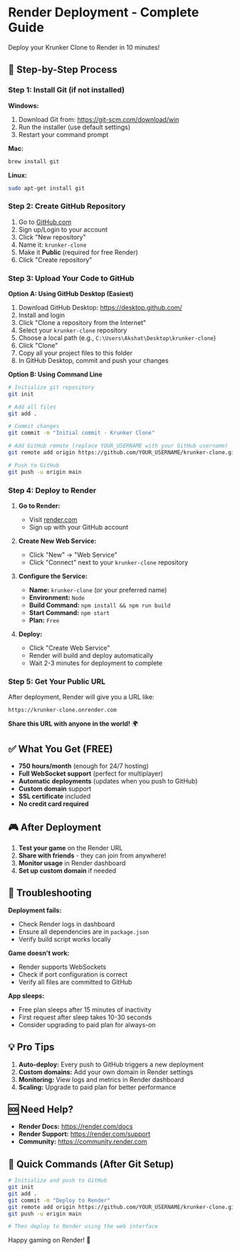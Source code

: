 # Render Deployment - Complete Guide

Deploy your Krunker Clone to Render in 10 minutes!

## 🚀 Step-by-Step Process

### Step 1: Install Git (if not installed)

**Windows:**
1. Download Git from: https://git-scm.com/download/win
2. Run the installer (use default settings)
3. Restart your command prompt

**Mac:**
```bash
brew install git
```

**Linux:**
```bash
sudo apt-get install git
```

### Step 2: Create GitHub Repository

1. Go to [GitHub.com](https://github.com)
2. Sign up/Login to your account
3. Click "New repository"
4. Name it: `krunker-clone`
5. Make it **Public** (required for free Render)
6. Click "Create repository"

### Step 3: Upload Your Code to GitHub

**Option A: Using GitHub Desktop (Easiest)**
1. Download GitHub Desktop: https://desktop.github.com/
2. Install and login
3. Click "Clone a repository from the Internet"
4. Select your `krunker-clone` repository
5. Choose a local path (e.g., `C:\Users\Akshat\Desktop\krunker-clone`)
6. Click "Clone"
7. Copy all your project files to this folder
8. In GitHub Desktop, commit and push your changes

**Option B: Using Command Line**
```bash
# Initialize git repository
git init

# Add all files
git add .

# Commit changes
git commit -m "Initial commit - Krunker Clone"

# Add GitHub remote (replace YOUR_USERNAME with your GitHub username)
git remote add origin https://github.com/YOUR_USERNAME/krunker-clone.git

# Push to GitHub
git push -u origin main
```

### Step 4: Deploy to Render

1. **Go to Render:**
   - Visit [render.com](https://render.com)
   - Sign up with your GitHub account

2. **Create New Web Service:**
   - Click "New" → "Web Service"
   - Click "Connect" next to your `krunker-clone` repository

3. **Configure the Service:**
   - **Name:** `krunker-clone` (or your preferred name)
   - **Environment:** `Node`
   - **Build Command:** `npm install && npm run build`
   - **Start Command:** `npm start`
   - **Plan:** `Free`

4. **Deploy:**
   - Click "Create Web Service"
   - Render will build and deploy automatically
   - Wait 2-3 minutes for deployment to complete

### Step 5: Get Your Public URL

After deployment, Render will give you a URL like:
```
https://krunker-clone.onrender.com
```

**Share this URL with anyone in the world!** 🌍

## ✅ What You Get (FREE)

- **750 hours/month** (enough for 24/7 hosting)
- **Full WebSocket support** (perfect for multiplayer)
- **Automatic deployments** (updates when you push to GitHub)
- **Custom domain** support
- **SSL certificate** included
- **No credit card required**

## 🎮 After Deployment

1. **Test your game** on the Render URL
2. **Share with friends** - they can join from anywhere!
3. **Monitor usage** in Render dashboard
4. **Set up custom domain** if needed

## 🔧 Troubleshooting

**Deployment fails:**
- Check Render logs in dashboard
- Ensure all dependencies are in `package.json`
- Verify build script works locally

**Game doesn't work:**
- Render supports WebSockets
- Check if port configuration is correct
- Verify all files are committed to GitHub

**App sleeps:**
- Free plan sleeps after 15 minutes of inactivity
- First request after sleep takes 10-30 seconds
- Consider upgrading to paid plan for always-on

## 💡 Pro Tips

1. **Auto-deploy:** Every push to GitHub triggers a new deployment
2. **Custom domains:** Add your own domain in Render settings
3. **Monitoring:** View logs and metrics in Render dashboard
4. **Scaling:** Upgrade to paid plan for better performance

## 🆘 Need Help?

- **Render Docs:** https://render.com/docs
- **Render Support:** https://render.com/support
- **Community:** https://community.render.com

## 🎯 Quick Commands (After Git Setup)

```bash
# Initialize and push to GitHub
git init
git add .
git commit -m "Deploy to Render"
git remote add origin https://github.com/YOUR_USERNAME/krunker-clone.git
git push -u origin main

# Then deploy to Render using the web interface
```

Happy gaming on Render! 🎨 